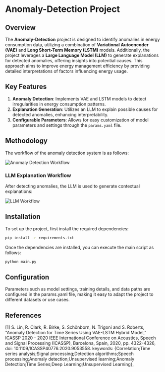 # Anomaly-Detection Project

## Overview

The **Anomaly-Detection** project is designed to identify anomalies in energy consumption data, utilizing a combination of **Variational Autoencoder (VAE)** and **Long Short-Term Memory (LSTM)** models. Additionally, the project leverages a **Large Language Model (LLM)** to generate explanations for detected anomalies, offering insights into potential causes. This approach aims to improve energy management efficiency by providing detailed interpretations of factors influencing energy usage.

## Key Features

1. **Anomaly Detection**: Implements VAE and LSTM models to detect irregularities in energy consumption patterns.
2. **Explanation Generation**: Utilizes an LLM to explain possible causes for detected anomalies, enhancing interpretability.
3. **Configurable Parameters**: Allows for easy customization of model parameters and settings through the `params.yaml` file.

## Methodology

The workflow of the anomaly detection system is as follows:

![Anomaly Detection Workflow](https://github.com/user-attachments/assets/8280d48c-4b95-484c-8be4-187c80f57145)

### LLM Explanation Workflow

After detecting anomalies, the LLM is used to generate contextual explanations:

![LLM Workflow](https://github.com/user-attachments/assets/cf655289-01dd-4d56-8a31-52266e89ef08)

## Installation

To set up the project, first install the required dependencies:

```bash
pip install -r requirements.txt
```

Once the dependencies are installed, you can execute the main script as follows:

```bash
python main.py
```

## Configuration

Parameters such as model settings, training details, and data paths are configured in the params.yaml file, making it easy to adapt the project to different datasets or use cases.

## References

[1] S. Lin, R. Clark, R. Birke, S. Schönborn, N. Trigoni and S. Roberts, "Anomaly Detection for Time Series Using VAE-LSTM Hybrid Model," ICASSP 2020 - 2020 IEEE International Conference on Acoustics, Speech and Signal Processing (ICASSP), Barcelona, Spain, 2020, pp. 4322-4326, doi: 10.1109/ICASSP40776.2020.9053558. keywords: {Correlation;Time series analysis;Signal processing;Detection algorithms;Speech processing;Anomaly detection;Unsupervised learning;Anomaly Detection;Time Series;Deep Learning;Unsupervised Learning},
